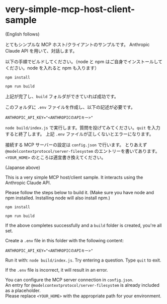 # very-simple-mcp-host-client-sample
(English follows)

とてもシンプルな MCP ホスト/クライアントのサンプルです。
Anthropic Claude API を用いて、対話します。

以下の手順でビルドしてください。（node と npm はご自身でインストールしてください。node を入れると npm も入ります）

`npm install`

`npm run build`

上記が完了し、`build` フォルダができていれば成功です。

このフォルダに `.env` ファイルを作成し、以下の記述が必要です。

```
ANTHROPIC_API_KEY="<ANTHROPICのAPIキー>"
```

`node build/index.js` で実行します。質問を投げてみてください。`quit` を入力すると終了します。
上記 `.env` ファイルが正しくないとエラーになります。

接続する MCP サーバーの設定は `config.json` で行います。
とりあえず `@modelcontextprotocol/server-filesystem` のエントリーを書いてあります。
`<YOUR_HOME>` のところは適宜書き換えてください。


(Japanse above)

This is a very simple MCP host/client sample.
It interacts using the Anthropic Claude API.

Please follow the steps below to build it. (Make sure you have node and npm installed. Installing node will also install npm.)

`npm install`

`npm run build`

If the above completes successfully and a `build` folder is created, you're all set.

Create a `.env` file in this folder with the following content:

```
ANTHROPIC_API_KEY="<ANTHROPICのAPIキー>"
```

Run it with: `node build/index.js`. Try entering a question. Type `quit` to exit.

If the `.env` file is incorrect, it will result in an error.

You can configure the MCP server connection in `config.json`.  
An entry for `@modelcontextprotocol/server-filesystem` is already included as a placeholder.  
Please replace `<YOUR_HOME>` with the appropriate path for your environment.
